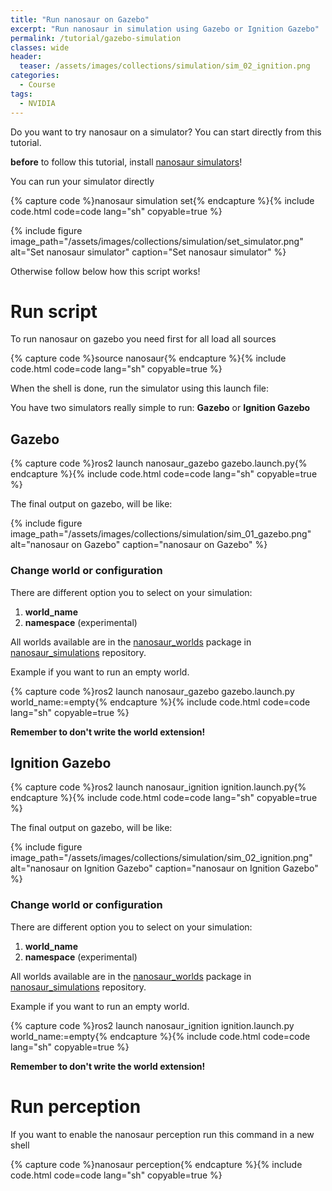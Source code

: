 ```yaml
---
title: "Run nanosaur on Gazebo"
excerpt: "Run nanosaur in simulation using Gazebo or Ignition Gazebo"
permalink: /tutorial/gazebo-simulation
classes: wide
header:
  teaser: /assets/images/collections/simulation/sim_02_ignition.png
categories:
  - Course
tags:
  - NVIDIA
---
```


Do you want to try nanosaur on a simulator? You can start directly from this tutorial.

 **before** to follow this tutorial, install [nanosaur simulators](/install/simulation)!

You can run your simulator directly 

{% capture code %}nanosaur simulation set{% endcapture %}{% include code.html code=code lang="sh" copyable=true %}

{% include figure image_path="/assets/images/collections/simulation/set_simulator.png" alt="Set nanosaur simulator" caption="Set nanosaur simulator" %}

Otherwise follow below how this script works!

# Run script

To run nanosaur on gazebo you need first for all load all sources

{% capture code %}source nanosaur{% endcapture %}{% include code.html code=code lang="sh" copyable=true %}

When the shell is done, run the simulator using this launch file:

You have two simulators really simple to run: **Gazebo** or **Ignition Gazebo**

## Gazebo

{% capture code %}ros2 launch nanosaur_gazebo gazebo.launch.py{% endcapture %}{% include code.html code=code lang="sh" copyable=true %}

The final output on gazebo, will be like:

{% include figure image_path="/assets/images/collections/simulation/sim_01_gazebo.png" alt="nanosaur on Gazebo" caption="nanosaur on Gazebo" %}

### Change world or configuration

There are different option you to select on your simulation:
1. **world_name**
2. **namespace** (experimental)

All worlds available are in the [nanosaur_worlds](https://github.com/rnanosaur/nanosaur_simulations/tree/main/nanosaur_worlds/worlds) package in [nanosaur_simulations](https://github.com/rnanosaur/nanosaur_simulations) repository.

Example if you want to run an empty world.

{% capture code %}ros2 launch nanosaur_gazebo gazebo.launch.py world_name:=empty{% endcapture %}{% include code.html code=code lang="sh" copyable=true %}

**Remember to don't write the world extension!**

## Ignition Gazebo

{% capture code %}ros2 launch nanosaur_ignition ignition.launch.py{% endcapture %}{% include code.html code=code lang="sh" copyable=true %}

The final output on gazebo, will be like:

{% include figure image_path="/assets/images/collections/simulation/sim_02_ignition.png" alt="nanosaur on Ignition Gazebo" caption="nanosaur on Ignition Gazebo" %}

### Change world or configuration

There are different option you to select on your simulation:
1. **world_name**
2. **namespace** (experimental)

All worlds available are in the [nanosaur_worlds](https://github.com/rnanosaur/nanosaur_simulations/tree/main/nanosaur_worlds/worlds) package in [nanosaur_simulations](https://github.com/rnanosaur/nanosaur_simulations) repository.

Example if you want to run an empty world.

{% capture code %}ros2 launch nanosaur_ignition ignition.launch.py world_name:=empty{% endcapture %}{% include code.html code=code lang="sh" copyable=true %}

**Remember to don't write the world extension!**
# Run perception

If you want to enable the nanosaur perception run this command in a new shell

{% capture code %}nanosaur perception{% endcapture %}{% include code.html code=code lang="sh" copyable=true %}